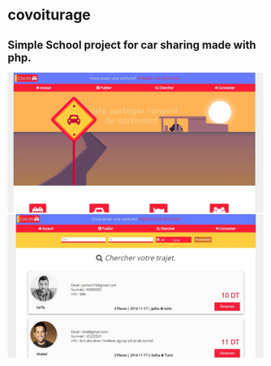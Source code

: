# covoiturage

## Simple School project for car sharing made with php.
![](images/screenshot_cov2.jpg)
![](images/screenshot_cov.jpg)